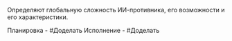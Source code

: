 Определяют глобальную сложность ИИ-противника, его возможности и его характеристики.

Планировка - #Доделать 
Исполнение - #Доделать 